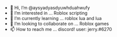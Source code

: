 - 👋 Hi, I’m @aysyadyasdyuwhduahwufy
- 👀 I’m interested in ... Roblox scripting
- 🌱 I’m currently learning ... roblox lua and lua
- 💞️ I’m looking to collaborate on ... Roblox games 
- 📫 How to reach me ... discord!  user: jerry.#6270

<!---
aysyadyasdyuwhduahwufy/aysyadyasdyuwhduahwufy is a ✨ special ✨ repository because its `README.md` (this file) appears on your GitHub profile.
You can click the Preview link to take a look at your changes.
--->
